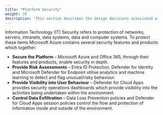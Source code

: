 ```yaml
---
title: "Platform Security"
weight: 30
description: "This section describes the design decisions associated with security components of platform services such as identity, data and overarching platform monitoring threat detection and response, Endpoint security monitoring and protection, security of Hosted Services including IaaS and PaaS workloads across cloud platform providers (Azure, AWS, etc.), and Web Services (SaaS workloads) including both Microsoft 365 and other third party cloud apps for system(s) built using ASD's Blueprint for Secure Cloud." 
--- 
```


Information Technology (IT) Security refers to protection of networks, servers, intranets, data systems, data and computer systems. To protect these items Microsoft Azure contains several security features and products which together:

* **Secure the Platform** – Microsoft Azure and Office 365, through their features and products, enable security in depth.
* **Provide Risk Assessments** – Entra ID Protection, Defender for Identity and Microsoft Defender for Endpoint utilise analytics and machine learning to detect and flag unusual/risky behaviour.
* **Provide Visibility into User Behaviour** – Defender for Cloud Apps provides security operations dashboards which provide visibility into the activities being undertaken within the environment.
* **Control Data Exfiltration** – Data Loss Prevention policies and Defender for Cloud Apps session policies control the flow and protection of information inside and outside of the environment.
